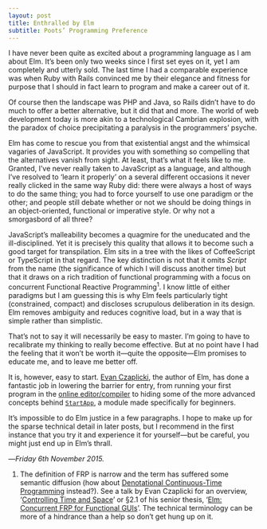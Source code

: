 ```yaml
---
layout: post
title: Enthralled by Elm
subtitle: Poots’ Programming Preference
---
```


I have never been quite as excited about a programming language as I am about Elm. It’s been only two weeks since I first set eyes on it, yet I am completely and utterly sold. The last time I had a comparable experience was when Ruby with Rails convinced me by their elegance and fitness for purpose that I should in fact learn to program and make a career out of it.

Of course then the landscape was PHP and Java, so Rails didn’t have to do much to offer a better alternative, but it did that and more. The world of web development today is more akin to a technological Cambrian explosion, with the paradox of choice precipitating a paralysis in the programmers’ psyche.

Elm has come to rescue you from that existential angst and the whimsical vagaries of JavaScript. It provides you with something so compelling that the alternatives vanish from sight. At least, that’s what it feels like to me. Granted, I’ve never really taken to JavaScript as a language, and although I’ve resolved to ‘learn it properly’ on a several different occasions it never really clicked in the same way Ruby did: there were always a host of ways to do the same thing; you had to force yourself to use one paradigm or the other; and people still debate whether or not we should be doing things in an object-oriented, functional or imperative style. Or why not a smorgasbord of all three?

JavaScript’s malleability becomes a quagmire for the uneducated and the ill-disciplined. Yet it is precisely this quality that allows it to become such a good target for transpilation. Elm sits in a tree with the likes of CoffeeScript or TypeScript in that regard. The key distinction is not that it omits _Script_ from the name (the significance of which I will discuss another time) but that it draws on a rich tradition of functional programming with a focus on concurrent Functional Reactive Programming<sup>1</sup>. I know little of either paradigms but I am guessing this is why Elm feels particularly tight (constrained, compact) and discloses scrupulous deliberation in its design. Elm removes ambiguity and reduces cognitive load, but in a way that is simple rather than simplistic.

That’s not to say it will necessarily be easy to master. I’m going to have to recalibrate my thinking to really become effective. But at no point have I had the feeling that it won’t be worth it—quite the opposite—Elm promises to educate me, and to leave me better off. 

It is, however, easy to start. [Evan Czaplicki](http://evan.czaplicki.us/), the author of Elm, has done a fantastic job in lowering the barrier for entry, from running your first program in the [online editor/compiler](http://elm-lang.org/try) to hiding some of the more advanced concepts behind [`StartApp`](https://github.com/evancz/start-app), a module made specifically for beginners.

It’s impossible to do Elm justice in a few paragraphs. I hope to make up for the sparse technical detail in later posts, but I recommend in the first instance that you try it and experience it for yourself—but be careful, you might just end up in Elm’s thrall.

—*Friday 6th November 2015.*

<div class="footnotes">
  <ol>
    <li>
The definition of FRP is narrow and the term has suffered some semantic diffusion (how about <a href="http://stackoverflow.com/questions/5875929/specification-for-a-functional-reactive-programming-language/5878525#5878525">Denotational Continuous-Time Programming</a> instead?). See a talk by Evan Czaplicki for an overview, ‘<a href="https://www.youtube.com/watch?v=Agu6jipKfYw">Controlling Time and Space</a>’ or §2.1 of his senior thesis, ‘<a href="http://elm-lang.org/papers/concurrent-frp.pdf">Elm: Concurrent FRP for Functional GUIs</a>’. The technical terminology can be more of a hindrance than a help so don’t get hung up on it.
    </li>
  </ol>
</div>
